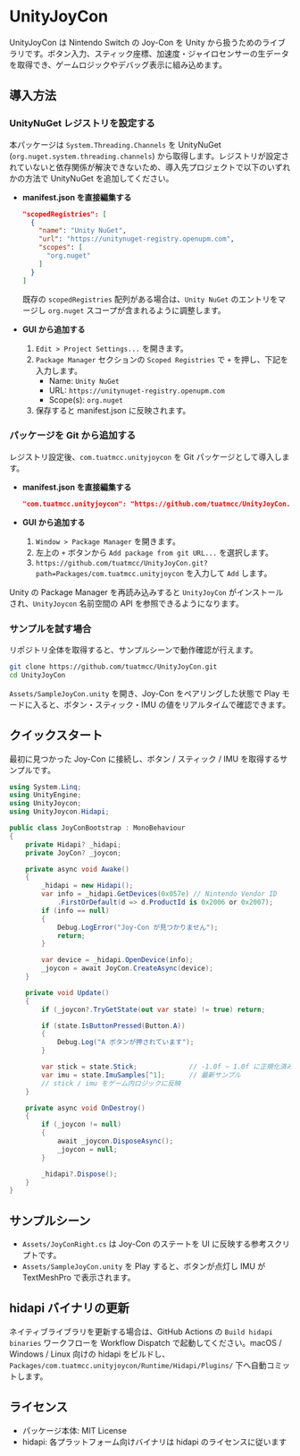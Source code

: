 # UnityJoyCon

UnityJoyCon は Nintendo Switch の Joy-Con を Unity から扱うためのライブラリです。ボタン入力、スティック座標、加速度・ジャイロセンサーの生データを取得でき、ゲームロジックやデバッグ表示に組み込めます。

## 導入方法

### UnityNuGet レジストリを設定する
本パッケージは `System.Threading.Channels` を UnityNuGet (`org.nuget.system.threading.channels`) から取得します。レジストリが設定されていないと依存関係が解決できないため、導入先プロジェクトで以下のいずれかの方法で UnityNuGet を追加してください。

- **manifest.json を直接編集する**
  ```json
  "scopedRegistries": [
    {
      "name": "Unity NuGet",
      "url": "https://unitynuget-registry.openupm.com",
      "scopes": [
        "org.nuget"
      ]
    }
  ]
  ```
  既存の `scopedRegistries` 配列がある場合は、`Unity NuGet` のエントリをマージし `org.nuget` スコープが含まれるように調整します。

- **GUI から追加する**
  1. `Edit > Project Settings...` を開きます。
  2. `Package Manager` セクションの `Scoped Registries` で `+` を押し、下記を入力します。
     - Name: `Unity NuGet`
     - URL: `https://unitynuget-registry.openupm.com`
     - Scope(s): `org.nuget`
  3. 保存すると manifest.json に反映されます。

### パッケージを Git から追加する
レジストリ設定後、`com.tuatmcc.unityjoycon` を Git パッケージとして導入します。

- **manifest.json を直接編集する**
  ```json
  "com.tuatmcc.unityjoycon": "https://github.com/tuatmcc/UnityJoyCon.git?path=Packages/com.tuatmcc.unityjoycon"
  ```

- **GUI から追加する**
  1. `Window > Package Manager` を開きます。
  2. 左上の `+` ボタンから `Add package from git URL...` を選択します。
  3. `https://github.com/tuatmcc/UnityJoyCon.git?path=Packages/com.tuatmcc.unityjoycon` を入力して `Add` します。

Unity の Package Manager を再読み込みすると `UnityJoyCon` がインストールされ、`UnityJoycon` 名前空間の API を参照できるようになります。

### サンプルを試す場合
リポジトリ全体を取得すると、サンプルシーンで動作確認が行えます。

```bash
git clone https://github.com/tuatmcc/UnityJoyCon.git
cd UnityJoyCon
```

`Assets/SampleJoyCon.unity` を開き、Joy-Con をペアリングした状態で Play モードに入ると、ボタン・スティック・IMU の値をリアルタイムで確認できます。

## クイックスタート
最初に見つかった Joy-Con に接続し、ボタン / スティック / IMU を取得するサンプルです。

```csharp
using System.Linq;
using UnityEngine;
using UnityJoycon;
using UnityJoycon.Hidapi;

public class JoyConBootstrap : MonoBehaviour
{
    private Hidapi? _hidapi;
    private JoyCon? _joycon;

    private async void Awake()
    {
        _hidapi = new Hidapi();
        var info = _hidapi.GetDevices(0x057e) // Nintendo Vendor ID
            .FirstOrDefault(d => d.ProductId is 0x2006 or 0x2007);
        if (info == null)
        {
            Debug.LogError("Joy-Con が見つかりません");
            return;
        }

        var device = _hidapi.OpenDevice(info);
        _joycon = await JoyCon.CreateAsync(device);
    }

    private void Update()
    {
        if (_joycon?.TryGetState(out var state) != true) return;

        if (state.IsButtonPressed(Button.A))
        {
            Debug.Log("A ボタンが押されています");
        }

        var stick = state.Stick;             // -1.0f ~ 1.0f に正規化済み
        var imu = state.ImuSamples[^1];      // 最新サンプル
        // stick / imu をゲーム内ロジックに反映
    }

    private async void OnDestroy()
    {
        if (_joycon != null)
        {
            await _joycon.DisposeAsync();
            _joycon = null;
        }

        _hidapi?.Dispose();
    }
}
```

## サンプルシーン
- `Assets/JoyConRight.cs` は Joy-Con のステートを UI に反映する参考スクリプトです。
- `Assets/SampleJoyCon.unity` を Play すると、ボタンが点灯し IMU が TextMeshPro で表示されます。

## hidapi バイナリの更新
ネイティブライブラリを更新する場合は、GitHub Actions の `Build hidapi binaries` ワークフローを Workflow Dispatch で起動してください。macOS / Windows / Linux 向けの hidapi をビルドし、`Packages/com.tuatmcc.unityjoycon/Runtime/Hidapi/Plugins/` 下へ自動コミットします。

## ライセンス
- パッケージ本体: MIT License
- hidapi: 各プラットフォーム向けバイナリは hidapi のライセンスに従います
